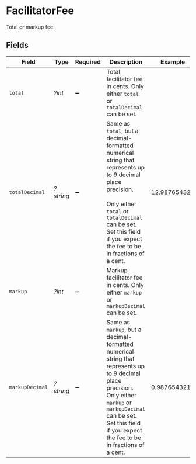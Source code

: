 # FacilitatorFee

Total or markup fee.


## Fields

| Field                                                                                                                                                                                                                              | Type                                                                                                                                                                                                                               | Required                                                                                                                                                                                                                           | Description                                                                                                                                                                                                                        | Example                                                                                                                                                                                                                            |
| ---------------------------------------------------------------------------------------------------------------------------------------------------------------------------------------------------------------------------------- | ---------------------------------------------------------------------------------------------------------------------------------------------------------------------------------------------------------------------------------- | ---------------------------------------------------------------------------------------------------------------------------------------------------------------------------------------------------------------------------------- | ---------------------------------------------------------------------------------------------------------------------------------------------------------------------------------------------------------------------------------- | ---------------------------------------------------------------------------------------------------------------------------------------------------------------------------------------------------------------------------------- |
| `total`                                                                                                                                                                                                                            | *?int*                                                                                                                                                                                                                             | :heavy_minus_sign:                                                                                                                                                                                                                 | Total facilitator fee in cents. Only either `total` or `totalDecimal` can be set.                                                                                                                                                  |                                                                                                                                                                                                                                    |
| `totalDecimal`                                                                                                                                                                                                                     | *?string*                                                                                                                                                                                                                          | :heavy_minus_sign:                                                                                                                                                                                                                 | Same as `total`, but a decimal-formatted numerical string that represents up to 9 decimal place precision.<br/><br/>Only either `total` or `totalDecimal` can be set. Set this field if you expect the fee to be in fractions of a cent. | 12.987654321                                                                                                                                                                                                                       |
| `markup`                                                                                                                                                                                                                           | *?int*                                                                                                                                                                                                                             | :heavy_minus_sign:                                                                                                                                                                                                                 | Markup facilitator fee in cents. Only either `markup` or `markupDecimal` can be set.                                                                                                                                               |                                                                                                                                                                                                                                    |
| `markupDecimal`                                                                                                                                                                                                                    | *?string*                                                                                                                                                                                                                          | :heavy_minus_sign:                                                                                                                                                                                                                 | Same as `markup`, but a decimal-formatted numerical string that represents up to 9 decimal place precision.<br/>Only either `markup` or `markupDecimal` can be set. Set this field if you expect the fee to be in fractions of a cent. | 0.987654321                                                                                                                                                                                                                        |